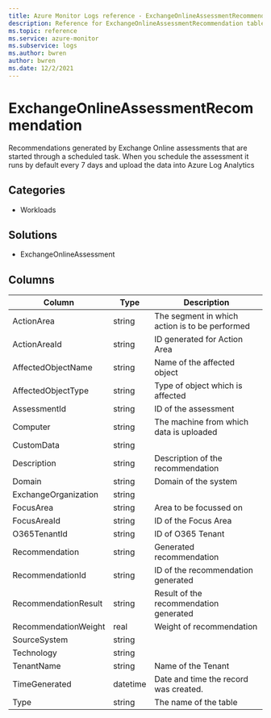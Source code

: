 ```yaml
---
title: Azure Monitor Logs reference - ExchangeOnlineAssessmentRecommendation
description: Reference for ExchangeOnlineAssessmentRecommendation table in Azure Monitor Logs.
ms.topic: reference
ms.service: azure-monitor
ms.subservice: logs
ms.author: bwren
author: bwren
ms.date: 12/2/2021
---
```


# ExchangeOnlineAssessmentRecommendation

 Recommendations generated by Exchange Online assessments that are started through a scheduled task. When you schedule the assessment it runs by default every 7 days and upload the data into Azure Log Analytics

## Categories

- Workloads
## Solutions

- ExchangeOnlineAssessment




## Columns

| Column | Type | Description |
| --- | --- | --- |
| ActionArea | string | The segment in which action is to be performed |
| ActionAreaId | string | ID generated for Action Area |
| AffectedObjectName | string | Name of the affected object |
| AffectedObjectType | string | Type of object which is affected |
| AssessmentId | string | ID of the assessment |
| Computer | string | The machine from which data is uploaded |
| CustomData | string |  |
| Description | string | Description of the recommendation |
| Domain | string | Domain of the system |
| ExchangeOrganization | string |  |
| FocusArea | string | Area to be focussed on |
| FocusAreaId | string | ID of the Focus Area |
| O365TenantId | string | ID of O365 Tenant |
| Recommendation | string | Generated recommendation |
| RecommendationId | string | ID of the recommendation generated |
| RecommendationResult | string | Result of the recommendation generated |
| RecommendationWeight | real | Weight of recommendation |
| SourceSystem | string |  |
| Technology | string |  |
| TenantName | string | Name of the Tenant |
| TimeGenerated | datetime | Date and time the record was created. |
| Type | string | The name of the table |
